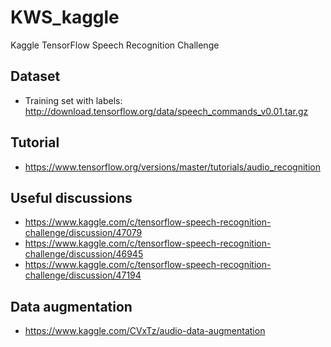 # KWS_kaggle
Kaggle TensorFlow Speech Recognition Challenge

## Dataset
+ Training set with labels: http://download.tensorflow.org/data/speech_commands_v0.01.tar.gz

## Tutorial
+ https://www.tensorflow.org/versions/master/tutorials/audio_recognition

## Useful discussions
+ https://www.kaggle.com/c/tensorflow-speech-recognition-challenge/discussion/47079
+ https://www.kaggle.com/c/tensorflow-speech-recognition-challenge/discussion/46945
+ https://www.kaggle.com/c/tensorflow-speech-recognition-challenge/discussion/47194


## Data augmentation
+ https://www.kaggle.com/CVxTz/audio-data-augmentation
